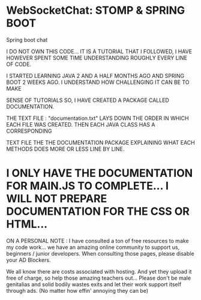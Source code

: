# WebSocketChat: STOMP & SPRING BOOT
Spring boot chat

I DO NOT OWN THIS CODE... IT IS A TUTORIAL THAT I FOLLOWED, I HAVE HOWEVER SPENT SOME TIME UNDERSTANDING ROUGHLY EVERY LINE OF CODE.

I STARTED LEARNING JAVA 2 AND A HALF MONTHS AGO AND SPRING BOOT 2 WEEKS AGO. I UNDERSTAND HOW CHALLENGING IT CAN BE TO MAKE 

SENSE OF TUTORIALS SO, I HAVE CREATED A PACKAGE CALLED DOCUMENTATION. 

THE TEXT FILE : "documentation.txt" LAYS DOWN THE ORDER IN WHICH EACH FILE WAS CREATED. THEN EACH JAVA CLASS HAS A CORRESPONDING

TEXT FILE THE THE DOCUMENTATION PACKAGE EXPLAINING WHAT EACH METHODS DOES MORE OR LESS LINE BY LINE.

I ONLY HAVE THE DOCUMENTATION FOR MAIN.JS TO COMPLETE... I WILL NOT PREPARE DOCUMENTATION FOR THE CSS OR HTML... 
==================================================================================================================================

ON A PERSONAL NOTE : I have consulted a ton of free resources to make my code work... we have an amazing online community to support 
us, beginners / junior developers. When consulting those pages, please disable your AD Blockers.

We all know there are costs associated with hosting. And yet they upload it free of charge, so help those amazing teachers out... 
Please don't be male genitalias and solid bodily wastes exits and let their work support itself through ads. 
(No matter how effin' annoying they can be)

